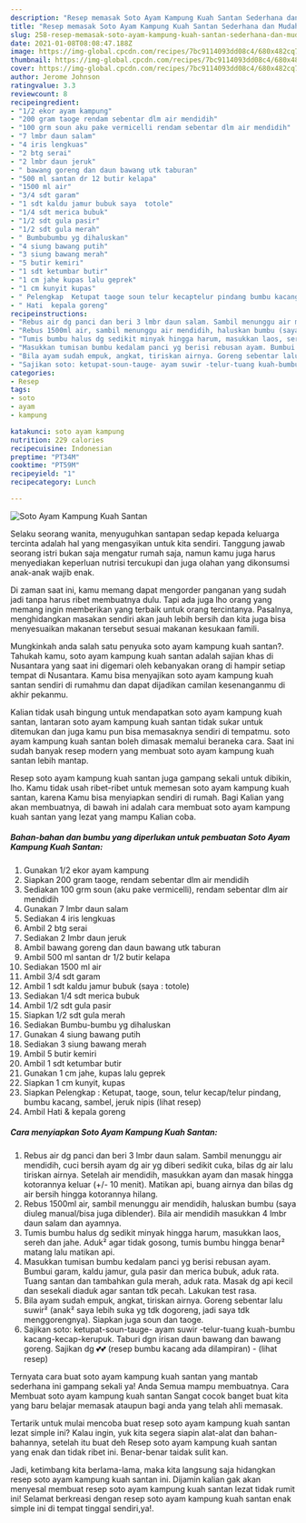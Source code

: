 ```yaml
---
description: "Resep memasak Soto Ayam Kampung Kuah Santan Sederhana dan Mudah Dibuat"
title: "Resep memasak Soto Ayam Kampung Kuah Santan Sederhana dan Mudah Dibuat"
slug: 258-resep-memasak-soto-ayam-kampung-kuah-santan-sederhana-dan-mudah-dibuat
date: 2021-01-08T08:08:47.188Z
image: https://img-global.cpcdn.com/recipes/7bc9114093dd08c4/680x482cq70/soto-ayam-kampung-kuah-santan-foto-resep-utama.jpg
thumbnail: https://img-global.cpcdn.com/recipes/7bc9114093dd08c4/680x482cq70/soto-ayam-kampung-kuah-santan-foto-resep-utama.jpg
cover: https://img-global.cpcdn.com/recipes/7bc9114093dd08c4/680x482cq70/soto-ayam-kampung-kuah-santan-foto-resep-utama.jpg
author: Jerome Johnson
ratingvalue: 3.3
reviewcount: 8
recipeingredient:
- "1/2 ekor ayam kampung"
- "200 gram taoge rendam sebentar dlm air mendidih"
- "100 grm soun aku pake vermicelli rendam sebentar dlm air mendidih"
- "7 lmbr daun salam"
- "4 iris lengkuas"
- "2 btg serai"
- "2 lmbr daun jeruk"
- " bawang goreng dan daun bawang utk taburan"
- "500 ml santan dr 12 butir kelapa"
- "1500 ml air"
- "3/4 sdt garam"
- "1 sdt kaldu jamur bubuk saya  totole"
- "1/4 sdt merica bubuk"
- "1/2 sdt gula pasir"
- "1/2 sdt gula merah"
- " Bumbubumbu yg dihaluskan"
- "4 siung bawang putih"
- "3 siung bawang merah"
- "5 butir kemiri"
- "1 sdt ketumbar butir"
- "1 cm jahe kupas lalu geprek"
- "1 cm kunyit kupas"
- " Pelengkap  Ketupat taoge soun telur kecaptelur pindang bumbu kacang sambel jeruk nipis           lihat resep"
- " Hati  kepala goreng"
recipeinstructions:
- "Rebus air dg panci dan beri 3 lmbr daun salam. Sambil menunggu air mendidih, cuci bersih ayam dg air yg diberi sedikit cuka, bilas dg air lalu tiriskan airnya. Setelah air mendidih, masukkan ayam dan masak hingga kotorannya keluar (+/- 10 menit). Matikan api, buang airnya dan bilas dg air bersih hingga kotorannya hilang."
- "Rebus 1500ml air, sambil menunggu air mendidih, haluskan bumbu (saya diuleg manual/bisa juga diblender). Bila air mendidih masukkan 4 lmbr daun salam dan ayamnya."
- "Tumis bumbu halus dg sedikit minyak hingga harum, masukkan laos, sereh dan jahe. Aduk² agar tidak gosong, tumis bumbu hingga benar² matang lalu matikan api."
- "Masukkan tumisan bumbu kedalam panci yg berisi rebusan ayam. Bumbui garam, kaldu jamur, gula pasir dan merica bubuk, aduk rata. Tuang santan dan tambahkan gula merah, aduk rata. Masak dg api kecil dan sesekali diaduk agar santan tdk pecah. Lakukan test rasa."
- "Bila ayam sudah empuk, angkat, tiriskan airnya. Goreng sebentar lalu suwir² (anak² saya lebih suka yg tdk dogoreng, jadi saya tdk menggorengnya). Siapkan juga soun dan taoge."
- "Sajikan soto: ketupat-soun-tauge- ayam suwir -telur-tuang kuah-bumbu kacang-kecap-kerupuk. Taburi dgn irisan daun bawang dan bawang goreng. Sajikan dg 💕💕 (resep bumbu kacang ada dilampiran)           (lihat resep)"
categories:
- Resep
tags:
- soto
- ayam
- kampung

katakunci: soto ayam kampung 
nutrition: 229 calories
recipecuisine: Indonesian
preptime: "PT34M"
cooktime: "PT59M"
recipeyield: "1"
recipecategory: Lunch

---
```



![Soto Ayam Kampung Kuah Santan](https://img-global.cpcdn.com/recipes/7bc9114093dd08c4/680x482cq70/soto-ayam-kampung-kuah-santan-foto-resep-utama.jpg)

Selaku seorang wanita, menyuguhkan santapan sedap kepada keluarga tercinta adalah hal yang mengasyikan untuk kita sendiri. Tanggung jawab seorang istri bukan saja mengatur rumah saja, namun kamu juga harus menyediakan keperluan nutrisi tercukupi dan juga olahan yang dikonsumsi anak-anak wajib enak.

Di zaman  saat ini, kamu memang dapat mengorder panganan yang sudah jadi tanpa harus ribet membuatnya dulu. Tapi ada juga lho orang yang memang ingin memberikan yang terbaik untuk orang tercintanya. Pasalnya, menghidangkan masakan sendiri akan jauh lebih bersih dan kita juga bisa menyesuaikan makanan tersebut sesuai makanan kesukaan famili. 



Mungkinkah anda salah satu penyuka soto ayam kampung kuah santan?. Tahukah kamu, soto ayam kampung kuah santan adalah sajian khas di Nusantara yang saat ini digemari oleh kebanyakan orang di hampir setiap tempat di Nusantara. Kamu bisa menyajikan soto ayam kampung kuah santan sendiri di rumahmu dan dapat dijadikan camilan kesenanganmu di akhir pekanmu.

Kalian tidak usah bingung untuk mendapatkan soto ayam kampung kuah santan, lantaran soto ayam kampung kuah santan tidak sukar untuk ditemukan dan juga kamu pun bisa memasaknya sendiri di tempatmu. soto ayam kampung kuah santan boleh dimasak memalui beraneka cara. Saat ini sudah banyak resep modern yang membuat soto ayam kampung kuah santan lebih mantap.

Resep soto ayam kampung kuah santan juga gampang sekali untuk dibikin, lho. Kamu tidak usah ribet-ribet untuk memesan soto ayam kampung kuah santan, karena Kamu bisa menyiapkan sendiri di rumah. Bagi Kalian yang akan membuatnya, di bawah ini adalah cara membuat soto ayam kampung kuah santan yang lezat yang mampu Kalian coba.

<!--inarticleads1-->

##### Bahan-bahan dan bumbu yang diperlukan untuk pembuatan Soto Ayam Kampung Kuah Santan:

1. Gunakan 1/2 ekor ayam kampung
1. Siapkan 200 gram taoge, rendam sebentar dlm air mendidih
1. Sediakan 100 grm soun (aku pake vermicelli), rendam sebentar dlm air mendidih
1. Gunakan 7 lmbr daun salam
1. Sediakan 4 iris lengkuas
1. Ambil 2 btg serai
1. Sediakan 2 lmbr daun jeruk
1. Ambil  bawang goreng dan daun bawang utk taburan
1. Ambil 500 ml santan dr 1/2 butir kelapa
1. Sediakan 1500 ml air
1. Ambil 3/4 sdt garam
1. Ambil 1 sdt kaldu jamur bubuk (saya : totole)
1. Sediakan 1/4 sdt merica bubuk
1. Ambil 1/2 sdt gula pasir
1. Siapkan 1/2 sdt gula merah
1. Sediakan  Bumbu-bumbu yg dihaluskan
1. Gunakan 4 siung bawang putih
1. Sediakan 3 siung bawang merah
1. Ambil 5 butir kemiri
1. Ambil 1 sdt ketumbar butir
1. Gunakan 1 cm jahe, kupas lalu geprek
1. Siapkan 1 cm kunyit, kupas
1. Siapkan  Pelengkap : Ketupat, taoge, soun, telur kecap/telur pindang, bumbu kacang, sambel, jeruk nipis           (lihat resep)
1. Ambil  Hati &amp; kepala goreng




<!--inarticleads2-->

##### Cara menyiapkan Soto Ayam Kampung Kuah Santan:

1. Rebus air dg panci dan beri 3 lmbr daun salam. Sambil menunggu air mendidih, cuci bersih ayam dg air yg diberi sedikit cuka, bilas dg air lalu tiriskan airnya. Setelah air mendidih, masukkan ayam dan masak hingga kotorannya keluar (+/- 10 menit). Matikan api, buang airnya dan bilas dg air bersih hingga kotorannya hilang.
1. Rebus 1500ml air, sambil menunggu air mendidih, haluskan bumbu (saya diuleg manual/bisa juga diblender). Bila air mendidih masukkan 4 lmbr daun salam dan ayamnya.
1. Tumis bumbu halus dg sedikit minyak hingga harum, masukkan laos, sereh dan jahe. Aduk² agar tidak gosong, tumis bumbu hingga benar² matang lalu matikan api.
1. Masukkan tumisan bumbu kedalam panci yg berisi rebusan ayam. Bumbui garam, kaldu jamur, gula pasir dan merica bubuk, aduk rata. Tuang santan dan tambahkan gula merah, aduk rata. Masak dg api kecil dan sesekali diaduk agar santan tdk pecah. Lakukan test rasa.
1. Bila ayam sudah empuk, angkat, tiriskan airnya. Goreng sebentar lalu suwir² (anak² saya lebih suka yg tdk dogoreng, jadi saya tdk menggorengnya). Siapkan juga soun dan taoge.
1. Sajikan soto: ketupat-soun-tauge- ayam suwir -telur-tuang kuah-bumbu kacang-kecap-kerupuk. Taburi dgn irisan daun bawang dan bawang goreng. Sajikan dg 💕💕 (resep bumbu kacang ada dilampiran) -           (lihat resep)




Ternyata cara buat soto ayam kampung kuah santan yang mantab sederhana ini gampang sekali ya! Anda Semua mampu membuatnya. Cara Membuat soto ayam kampung kuah santan Sangat cocok banget buat kita yang baru belajar memasak ataupun bagi anda yang telah ahli memasak.

Tertarik untuk mulai mencoba buat resep soto ayam kampung kuah santan lezat simple ini? Kalau ingin, yuk kita segera siapin alat-alat dan bahan-bahannya, setelah itu buat deh Resep soto ayam kampung kuah santan yang enak dan tidak ribet ini. Benar-benar taidak sulit kan. 

Jadi, ketimbang kita berlama-lama, maka kita langsung saja hidangkan resep soto ayam kampung kuah santan ini. Dijamin kalian gak akan menyesal membuat resep soto ayam kampung kuah santan lezat tidak rumit ini! Selamat berkreasi dengan resep soto ayam kampung kuah santan enak simple ini di tempat tinggal sendiri,ya!.

